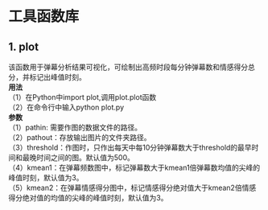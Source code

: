 # 工具函数库

## 1. plot
该函数用于弹幕分析结果可视化，可绘制出高频时段每分钟弹幕数和情感得分总分，并标记出峰值时刻。</br>
**用法** </br>
（1）在Python中import plot,调用plot.plot函数</br>
（2）在命令行中输入python plot.py </br>
**参数**</br>
（1）pathin: 需要作图的数据文件的路径。</br>
（2）pathout：存放输出图片的文件夹路径。</br>
（3）threshold：作图时，只作出每天中每10分钟弹幕数大于threshold的最早时间和最晚时间之间的图。默认值为500。</br>
（4）kmean1：在弹幕频数图中，标记弹幕数大于kmean1倍弹幕数均值的尖峰的峰值时刻，默认值为3。</br>
（5）kmean2：在弹幕情感得分图中，标记情感得分绝对值大于kmean2倍情感得分绝对值的均值的尖峰的峰值时刻，默认值为3。</br>


